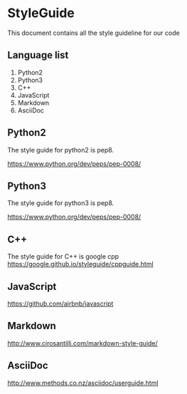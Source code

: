 # StyleGuide

This document contains all the style guideline for our code

## Language list

1. Python2
2. Python3
3. C++
4. JavaScript
5. Markdown
6. AsciiDoc

## Python2
The style guide for python2 is pep8.

https://www.python.org/dev/peps/pep-0008/


## Python3
The style guide for python3 is pep8.

https://www.python.org/dev/peps/pep-0008/

## C++
The style guide for C++ is google cpp
https://google.github.io/styleguide/cppguide.html

## JavaScript
https://github.com/airbnb/javascript

## Markdown
http://www.cirosantilli.com/markdown-style-guide/

## AsciiDoc
http://www.methods.co.nz/asciidoc/userguide.html

